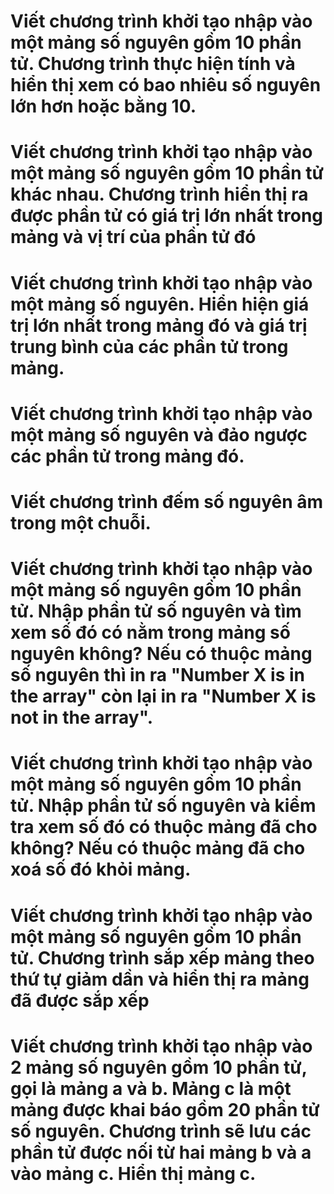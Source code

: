 # Viết chương trình khởi tạo nhập vào một mảng số nguyên gồm 10 phần tử. Chương trình thực hiện tính và hiển thị xem có bao nhiêu số nguyên lớn hơn hoặc bằng 10.

#  Viết chương trình khởi tạo nhập vào một mảng số nguyên gồm 10 phần tử khác nhau. Chương trình hiển thị ra được phần tử có giá trị lớn nhất trong mảng và vị trí của phần tử đó

# Viết chương trình khởi tạo nhập vào một mảng số nguyên. Hiển hiện giá trị lớn nhất trong mảng đó và giá trị trung bình của các phần tử trong mảng.

#  Viết chương trình khởi tạo nhập vào một mảng số nguyên và đảo ngược các phần tử trong mảng đó.

# Viết chương trình đếm số nguyên âm trong một chuỗi.

# Viết chương trình khởi tạo nhập vào một mảng số nguyên gồm 10 phần tử. Nhập phần tử số nguyên và tìm xem số đó có nằm trong mảng số nguyên không? Nếu có thuộc mảng số nguyên thì in ra "Number X is in the array" còn lại in ra "Number X is not in the array".


# Viết chương trình khởi tạo nhập vào một mảng số nguyên gồm 10 phần tử. Nhập phần tử số nguyên và kiểm tra xem số đó có thuộc mảng đã cho không? Nếu có thuộc mảng đã cho xoá số đó khỏi mảng.

# Viết chương trình khởi tạo nhập vào một mảng số nguyên gồm 10 phần tử. Chương trình sắp xếp mảng theo thứ tự giảm dần và hiển thị ra mảng đã được sắp xếp

# Viết chương trình khởi tạo nhập vào 2 mảng số nguyên gồm 10 phần tử, gọi là mảng a và b. Mảng c là một mảng được khai báo gồm 20 phần tử số nguyên. Chương trình sẽ lưu các phần tử được nối từ hai mảng b và a vào mảng c. Hiển thị mảng c.